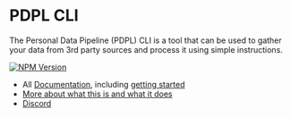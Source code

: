 # PDPL CLI

The Personal Data Pipeline (PDPL) CLI is a tool that can be used to gather your data from 3rd party sources and process it using simple instructions. 

[![NPM Version](https://img.shields.io/npm/v/pdpl-cli)](https://www.npmjs.com/package/pdpl-cli)

- All [Documentation](docs), including [getting started](https://github.com/PersonalDataPipeline/pdpl-cli/blob/main/docs/getting-started.md)
- [More about what this is and what it does](https://www.joshcanhelp.com/personal-data-pipeline/)
- [Discord](https://discord.com/channels/1265426186545135717/)
